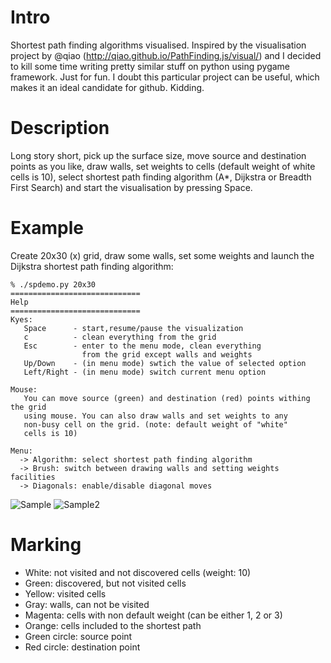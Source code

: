 Intro
======

Shortest path finding algorithms visualised.
Inspired by the visualisation project by @qiao (http://qiao.github.io/PathFinding.js/visual/) and I decided to kill some time writing pretty similar stuff on python using pygame framework. Just for fun. I doubt this particular project can be useful, which makes it an ideal candidate for github. Kidding.


Description
======
Long story short, pick up the surface size, move source and destination points as you like, draw walls, set weights to cells (default weight of white cells is 10), select shortest path finding algorithm (A*, Dijkstra or Breadth First Search) and start the visualisation by pressing Space.


Example
=======
Create 20x30 (<Rows>x<Columns>) grid, draw some walls, set some weights and launch the Dijkstra shortest path finding algorithm:


    % ./spdemo.py 20x30
    =============================
    Help
    =============================
    Kyes:
       Space      - start,resume/pause the visualization
       c          - clean everything from the grid
       Esc        - enter to the menu mode, clean everything
                    from the grid except walls and weights
       Up/Down    - (in menu mode) swtich the value of selected option
       Left/Right - (in menu mode) switch current menu option

    Mouse:
       You can move source (green) and destination (red) points withing the grid
       using mouse. You can also draw walls and set weights to any
       non-busy cell on the grid. (note: default weight of "white"
       cells is 10)

    Menu:
      -> Algorithm: select shortest path finding algorithm
      -> Brush: switch between drawing walls and setting weights facilities
      -> Diagonals: enable/disable diagonal moves


![Sample](https://raw.github.com/dkruchinin/spdemo/master/misc/sample.jpg)
![Sample2](https://raw.github.com/dkruchinin/spdemo/master/misc/sample2.png)

Marking
======

* White: not visited and not discovered cells (weight: 10)
* Green: discovered, but not visited cells
* Yellow: visited cells
* Gray: walls, can not be visited
* Magenta: cells with non default weight (can be either 1, 2 or 3)
* Orange: cells included to the shortest path
* Green circle: source point
* Red circle: destination point
